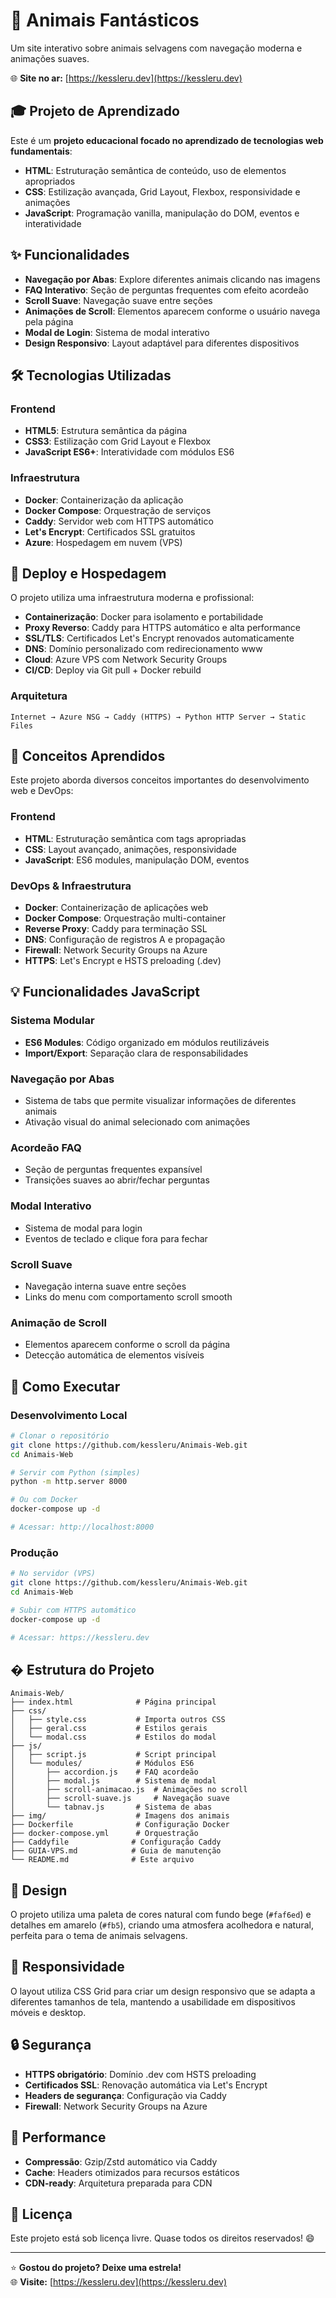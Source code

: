 # 🦊 Animais Fantásticos

Um site interativo sobre animais selvagens com navegação moderna e animações suaves.

🌐 **Site no ar:** [https://kessleru.dev](https://kessleru.dev)

## 🎓 Projeto de Aprendizado

Este é um **projeto educacional focado no aprendizado de tecnologias web fundamentais**:

- **HTML**: Estruturação semântica de conteúdo, uso de elementos apropriados
- **CSS**: Estilização avançada, Grid Layout, Flexbox, responsividade e animações
- **JavaScript**: Programação vanilla, manipulação do DOM, eventos e interatividade

## ✨ Funcionalidades

- **Navegação por Abas**: Explore diferentes animais clicando nas imagens
- **FAQ Interativo**: Seção de perguntas frequentes com efeito acordeão
- **Scroll Suave**: Navegação suave entre seções
- **Animações de Scroll**: Elementos aparecem conforme o usuário navega pela página
- **Modal de Login**: Sistema de modal interativo
- **Design Responsivo**: Layout adaptável para diferentes dispositivos

## 🛠️ Tecnologias Utilizadas

### Frontend
- **HTML5**: Estrutura semântica da página
- **CSS3**: Estilização com Grid Layout e Flexbox
- **JavaScript ES6+**: Interatividade com módulos ES6

### Infraestrutura
- **Docker**: Containerização da aplicação
- **Docker Compose**: Orquestração de serviços
- **Caddy**: Servidor web com HTTPS automático
- **Let's Encrypt**: Certificados SSL gratuitos
- **Azure**: Hospedagem em nuvem (VPS)

## 🚀 Deploy e Hospedagem

O projeto utiliza uma infraestrutura moderna e profissional:

- **Containerização**: Docker para isolamento e portabilidade
- **Proxy Reverso**: Caddy para HTTPS automático e alta performance  
- **SSL/TLS**: Certificados Let's Encrypt renovados automaticamente
- **DNS**: Domínio personalizado com redirecionamento www
- **Cloud**: Azure VPS com Network Security Groups
- **CI/CD**: Deploy via Git pull + Docker rebuild

### Arquitetura
```
Internet → Azure NSG → Caddy (HTTPS) → Python HTTP Server → Static Files
```

## 📖 Conceitos Aprendidos

Este projeto aborda diversos conceitos importantes do desenvolvimento web e DevOps:

### Frontend
- **HTML**: Estruturação semântica com tags apropriadas
- **CSS**: Layout avançado, animações, responsividade
- **JavaScript**: ES6 modules, manipulação DOM, eventos

### DevOps & Infraestrutura
- **Docker**: Containerização de aplicações web
- **Docker Compose**: Orquestração multi-container
- **Reverse Proxy**: Caddy para terminação SSL
- **DNS**: Configuração de registros A e propagação
- **Firewall**: Network Security Groups na Azure
- **HTTPS**: Let's Encrypt e HSTS preloading (.dev)

## 💡 Funcionalidades JavaScript

### Sistema Modular
- **ES6 Modules**: Código organizado em módulos reutilizáveis
- **Import/Export**: Separação clara de responsabilidades

### Navegação por Abas
- Sistema de tabs que permite visualizar informações de diferentes animais
- Ativação visual do animal selecionado com animações

### Acordeão FAQ
- Seção de perguntas frequentes expansível
- Transições suaves ao abrir/fechar perguntas

### Modal Interativo
- Sistema de modal para login
- Eventos de teclado e clique fora para fechar

### Scroll Suave
- Navegação interna suave entre seções
- Links do menu com comportamento scroll smooth

### Animação de Scroll
- Elementos aparecem conforme o scroll da página
- Detecção automática de elementos visíveis

## 🔧 Como Executar

### Desenvolvimento Local
```bash
# Clonar o repositório
git clone https://github.com/kessleru/Animais-Web.git
cd Animais-Web

# Servir com Python (simples)
python -m http.server 8000

# Ou com Docker
docker-compose up -d

# Acessar: http://localhost:8000
```

### Produção
```bash
# No servidor (VPS)
git clone https://github.com/kessleru/Animais-Web.git
cd Animais-Web

# Subir com HTTPS automático
docker-compose up -d

# Acessar: https://kessleru.dev
```

## �️ Estrutura do Projeto

```
Animais-Web/
├── index.html              # Página principal
├── css/
│   ├── style.css           # Importa outros CSS
│   ├── geral.css           # Estilos gerais
│   └── modal.css           # Estilos do modal
├── js/
│   ├── script.js           # Script principal
│   └── modules/            # Módulos ES6
│       ├── accordion.js    # FAQ acordeão
│       ├── modal.js        # Sistema de modal
│       ├── scroll-animacao.js  # Animações no scroll
│       ├── scroll-suave.js     # Navegação suave
│       └── tabnav.js       # Sistema de abas
├── img/                    # Imagens dos animais
├── Dockerfile              # Configuração Docker
├── docker-compose.yml      # Orquestração
├── Caddyfile              # Configuração Caddy
├── GUIA-VPS.md            # Guia de manutenção
└── README.md              # Este arquivo
```

## 🎨 Design

O projeto utiliza uma paleta de cores natural com fundo bege (`#faf6ed`) e detalhes em amarelo (`#fb5`), criando uma atmosfera acolhedora e natural, perfeita para o tema de animais selvagens.

## 📱 Responsividade

O layout utiliza CSS Grid para criar um design responsivo que se adapta a diferentes tamanhos de tela, mantendo a usabilidade em dispositivos móveis e desktop.

## 🔒 Segurança

- **HTTPS obrigatório**: Domínio .dev com HSTS preloading
- **Certificados SSL**: Renovação automática via Let's Encrypt
- **Headers de segurança**: Configuração via Caddy
- **Firewall**: Network Security Groups na Azure

## 🔧 Performance

- **Compressão**: Gzip/Zstd automático via Caddy
- **Cache**: Headers otimizados para recursos estáticos
- **CDN-ready**: Arquitetura preparada para CDN

## 📄 Licença

Este projeto está sob licença livre. Quase todos os direitos reservados! 😄

---

⭐ **Gostou do projeto? Deixe uma estrela!**  
🌐 **Visite:** [https://kessleru.dev](https://kessleru.dev)
